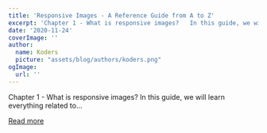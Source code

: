 ```yaml
---
title: 'Responsive Images - A Reference Guide from A to Z'
excerpt: 'Chapter 1 - What is responsive images?   In this guide, we will learn everything related to...'
date: '2020-11-24'
coverImage: ''
author:
  name: Koders
  picture: "assets/blog/authors/koders.png"
ogImage:
  url: ''
---
```


Chapter 1 - What is responsive images?   In this guide, we will learn everything related to...

[Read more](https://dev.to/manu4543/responsive-images-a-reference-guide-from-a-to-z-30aa)

